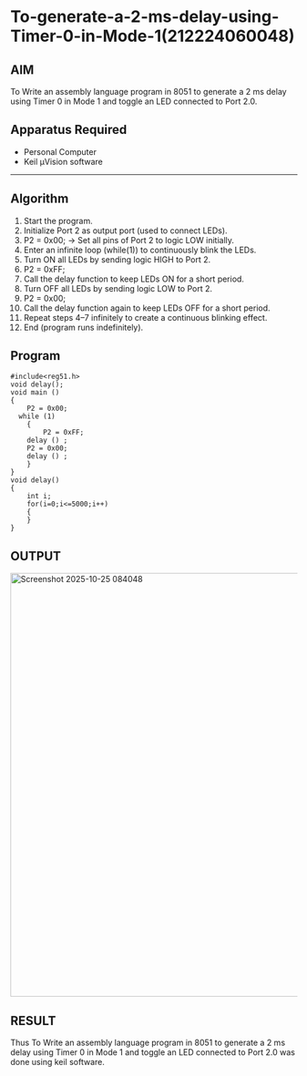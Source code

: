 # To-generate-a-2-ms-delay-using-Timer-0-in-Mode-1(212224060048)
## AIM
To Write an assembly language program in 8051 to generate a 2 ms delay using Timer 0 in Mode 1 and toggle an LED connected to Port 2.0.

## Apparatus Required
- Personal Computer  
- Keil µVision software  
---

## Algorithm
1. Start the program.
2. Initialize Port 2 as output port (used to connect LEDs).
3. P2 = 0x00; → Set all pins of Port 2 to logic LOW initially.
4. Enter an infinite loop (while(1)) to continuously blink the LEDs.
5. Turn ON all LEDs by sending logic HIGH to Port 2.
6. P2 = 0xFF;
7. Call the delay function to keep LEDs ON for a short period.
8. Turn OFF all LEDs by sending logic LOW to Port 2.
9. P2 = 0x00;
10. Call the delay function again to keep LEDs OFF for a short period.
11. Repeat steps 4–7 infinitely to create a continuous blinking effect.
12. End (program runs indefinitely).

## Program
```
#include<reg51.h>
void delay();
void main ()
{
	P2 = 0x00; 
  while (1) 
	{
		P2 = 0xFF;
    delay () ;
    P2 = 0x00;
    delay () ; 
	}
}
void delay()
{
	int i;
	for(i=0;i<=5000;i++)
	{
	}
}
```

## OUTPUT

<img width="1654" height="744" alt="Screenshot 2025-10-25 084048" src="https://github.com/user-attachments/assets/5ac94061-8a27-43fa-a508-cbe18cd204ed" />


## RESULT

Thus To Write an assembly language program in 8051 to generate a 2 ms delay using Timer 0 in Mode 1 and toggle an LED connected to Port 2.0 was done using keil software.


